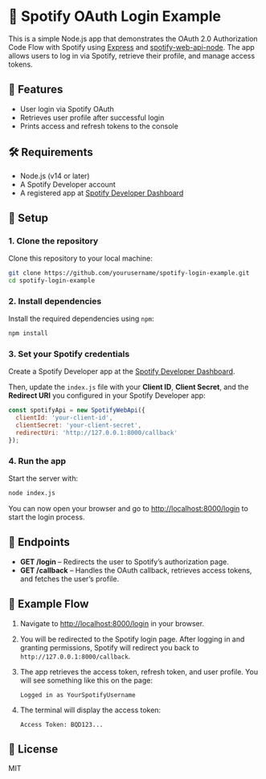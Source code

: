 
# 🎵 Spotify OAuth Login Example

This is a simple Node.js app that demonstrates the OAuth 2.0 Authorization Code Flow with Spotify using [Express](https://expressjs.com/) and [spotify-web-api-node](https://github.com/thelinmichael/spotify-web-api-node). The app allows users to log in via Spotify, retrieve their profile, and manage access tokens.

## 🚀 Features

- User login via Spotify OAuth
- Retrieves user profile after successful login
- Prints access and refresh tokens to the console

## 🛠 Requirements

- Node.js (v14 or later)
- A Spotify Developer account
- A registered app at [Spotify Developer Dashboard](https://developer.spotify.com/dashboard/)

## 🔧 Setup

### 1. Clone the repository

Clone this repository to your local machine:

```bash
git clone https://github.com/yourusername/spotify-login-example.git
cd spotify-login-example
```

### 2. Install dependencies

Install the required dependencies using `npm`:

```bash
npm install
```

### 3. Set your Spotify credentials

Create a Spotify Developer app at the [Spotify Developer Dashboard](https://developer.spotify.com/dashboard/applications).

Then, update the `index.js` file with your **Client ID**, **Client Secret**, and the **Redirect URI** you configured in your Spotify Developer app:

```js
const spotifyApi = new SpotifyWebApi({
  clientId: 'your-client-id',
  clientSecret: 'your-client-secret',
  redirectUri: 'http://127.0.0.1:8000/callback'
});
```

### 4. Run the app

Start the server with:

```bash
node index.js
```

You can now open your browser and go to [http://localhost:8000/login](http://localhost:8000/login) to start the login process.

## 📡 Endpoints

- **GET /login** – Redirects the user to Spotify’s authorization page.
- **GET /callback** – Handles the OAuth callback, retrieves access tokens, and fetches the user’s profile.

## 🧪 Example Flow

1. Navigate to [http://localhost:8000/login](http://localhost:8000/login) in your browser.
2. You will be redirected to the Spotify login page. After logging in and granting permissions, Spotify will redirect you back to `http://127.0.0.1:8000/callback`.
3. The app retrieves the access token, refresh token, and user profile. You will see something like this on the page:

    ```
    Logged in as YourSpotifyUsername
    ```

4. The terminal will display the access token:

    ```
    Access Token: BQD123...
    ```


## 📝 License

MIT
